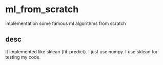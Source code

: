 # ml_from_scratch
implementation some famous ml algorithms from scratch
## desc
It implemented like sklean (fit-predict).
I just use numpy.
I use sklean for testing my code.
